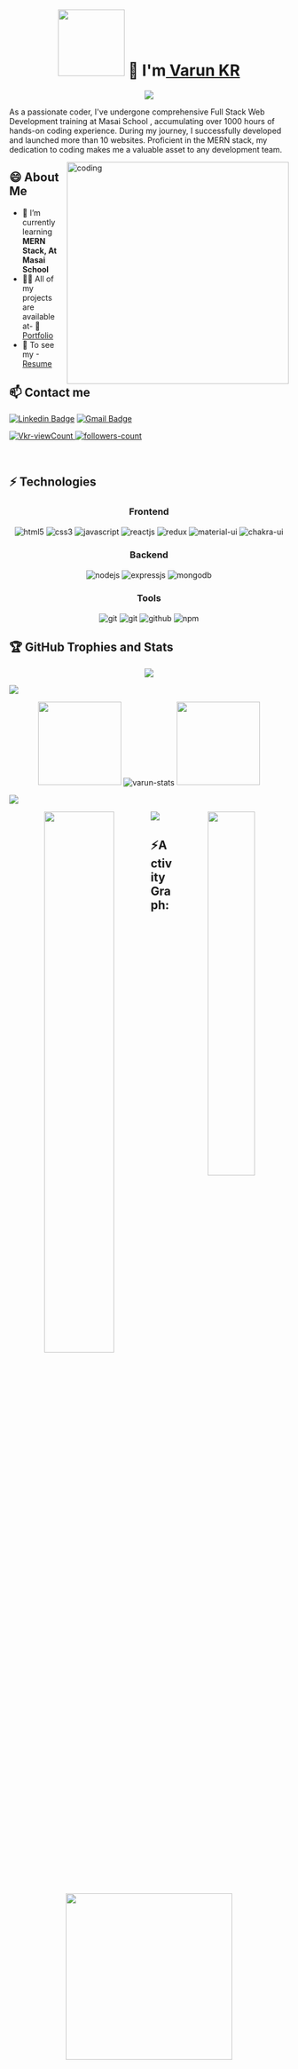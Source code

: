 <!-- <div align="center" width:"50%">
 <img src="https://user-images.githubusercontent.com/110044436/211146171-95bd2bf4-37d8-43c4-aff8-372cfff8bf5b.gif"/>
</div> -->

<h1 align="center" display="flex"><img width="120px" src="https://user-images.githubusercontent.com/110044436/211144350-68954e94-e556-41a5-9d4a-1a1bdaffb819.png"/> 🙏 I'm<a href="https://github.com/varun2696/"> Varun KR</a></h1> 

<div align="center">
 <img src="https://readme-typing-svg.herokuapp.com/?lines=Full+Stack+Web+Developer;Quick+learner;Problem+Solver;&color=teal&center=true" />
</div>


As a passionate coder, I've undergone comprehensive Full Stack Web Development training at Masai School , accumulating over 1000 hours of hands-on coding experience. During my journey, I successfully developed and launched more than 10 websites. Proficient in the MERN stack, my dedication to coding makes me a valuable asset to any development team.

<img align="right" alt="coding" width="400" src="https://img.freepik.com/free-vector/hand-drawn-web-developers_23-2148819604.jpg?size=626&ext=jpg&ga=GA1.2.1371444859.1678761522&semt=ais"/>



## 😄 About Me


- 🌱 I’m currently learning **MERN Stack, At Masai School**
- 👨‍💻 All of my projects are available at- 📑[Portfolio](https://varun2696.github.io/)
- 📄  To see my -[Resume](https://drive.google.com/file/d/1kZ12BmKJCJWiRh3YbND2zncih26N4j9h/view?usp=share_link)




## 📫 Contact me


[![Linkedin Badge](https://img.shields.io/badge/-Varun-blue?style=flat-square&logo=Linkedin&logoColor=white&link=https://www.linkedin.com/in/https://www.linkedin.com/in/varun-kr-875b37199/)](https://www.linkedin.com/in/varun-kr-875b37199/)
[![Gmail Badge](https://img.shields.io/badge/-varunkr1996@gmail.com-c14438?style=flat-square&logo=Gmail&logoColor=white&link=mailto:varunkr1996@gmail.com)](mailto:varunkr1996@gmail.com)


<!------------------ Profile View Section ------------------------->

<p align="left">
    <a href="https://github.com/varun2696">
        <img src="https://komarev.com/ghpvc/?username=varun2696&label=Profile%20views&color=0e75b6&style=flat" alt="Vkr-viewCount" />
    </a>
    <a href="https://github.com/varun2696?tab=followers">
        <img src="https://img.shields.io/github/followers/varun2696?label=Followers&style=social" alt="followers-count">
    </a>
</p>
<br>

## ⚡ Technologies


<div>
 
 <div align="center"><h3 align="center">Frontend</h3>
<img src="https://img.shields.io/badge/html5-%23E34F26.svg?style=for-the-badge&logo=html5&logoColor=white" align="center" alt="html5">
<img src = "https://img.shields.io/badge/css3-%231572B6.svg?style=for-the-badge&logo=css3&logoColor=white" align="center" alt="css3">
<img src ="https://img.shields.io/badge/javascript-%23323330.svg?style=for-the-badge&logo=javascript&logoColor=%23F7DF1E" align="center" alt="javascript">
<img src="https://img.shields.io/badge/React-20232A?style=for-the-badge&logo=react&logoColor=61DAFB"  align="center" alt="reactjs" />
<img src="https://img.shields.io/badge/Redux-593D88?style=for-the-badge&logo=redux&logoColor=white"  align="center" alt="redux" />
<img src="https://img.shields.io/badge/Material%20UI-007FFF?style=for-the-badge&logo=mui&logoColor=white"  align="center" alt="material-ui"/>
<img src = "https://img.shields.io/badge/chakra ui-%234ED1C5.svg?style=for-the-badge&logo=chakraui&logoColor=white" align="center" alt="chakra-ui"/>
</div>
  <div align="center"><h3 align="center">Backend</h3> 
<img src="https://img.shields.io/badge/Node.js-339933?style=for-the-badge&logo=nodedotjs&logoColor=white" align="center" alt="nodejs" />
<img src="https://img.shields.io/badge/Express.js-000000?style=for-the-badge&logo=express&logoColor=white" align="center" alt="expressjs"/>
<img src="https://img.shields.io/badge/MongoDB-4EA94B?style=for-the-badge&logo=mongodb&logoColor=white" align="center" alt="mongodb"/>

 </div>
  <div align="center"><h3 align="center">Tools</h3> 
   <img src="https://img.shields.io/badge/netlify-%23000000.svg?style=for-the-badge&logo=netlify&logoColor=#00C7B7" align="center" alt="git"/>
   <img src="https://img.shields.io/badge/vercel-%23000000.svg?style=for-the-badge&logo=vercel&logoColor=whit" align="center" alt="git"/>
  <img src="https://img.shields.io/badge/GitHub-100000?style=for-the-badge&logo=github&logoColor=white"  align="center" alt="github"/>
  <img src = "https://img.shields.io/badge/NPM-%23000000.svg?style=for-the-badge&logo=npm&logoColor=white" align="center" alt="npm">
   <br/>
 </div>
</div>

<!--    -->


## 🏆 GitHub Trophies and Stats
<p align="center">
  <img src="https://github-profile-trophy.vercel.app/?username=varun2696&column=-1&theme=chalk&rank=-?&margin-w=25"/>
</P>

<img src="https://user-images.githubusercontent.com/73097560/115834477-dbab4500-a447-11eb-908a-139a6edaec5c.gif">
 
<p align="center">
   <img height="150" width="150" src="https://raw.githubusercontent.com/JayantGoel001/JayantGoel001/master/WEBP/left.webp">
   <img align="center" src="https://github-readme-stats.vercel.app/api?username=varun2696&show_icons=true&theme=panda" alt="varun-stats"/>
   <img height="150" width="150" src="https://raw.githubusercontent.com/JayantGoel001/JayantGoel001/master/WEBP/right.webp">
</p>
 
<img src="https://user-images.githubusercontent.com/73097560/115834477-dbab4500-a447-11eb-908a-139a6edaec5c.gif">

 <!--  stats and graph  -->
<p align="center">
 <img align="left" width="50%" src="https://github-readme-streak-stats.herokuapp.com/?user=varun2696&theme=panda" />
 <img align="right" width="41%" src="https://github-readme-stats.vercel.app/api/top-langs/?username=varun2696&layout=donut&theme=panda" />
 </p>
 
<img src="https://user-images.githubusercontent.com/73097560/115834477-dbab4500-a447-11eb-908a-139a6edaec5c.gif">

 <h2 align="left">⚡Activity Graph:</h2>
<div align="center">    
   <img src="http://github-profile-summary-cards.vercel.app/api/cards/profile-details?username=varun2696&theme=panda" style="height: 300px" />  
</div>                                                      

                                                                             
 <!---- <![Visitor Badge](https://visitor-badge.laobi.icu/badge?page_id=varun2696.varun2696) ---->
